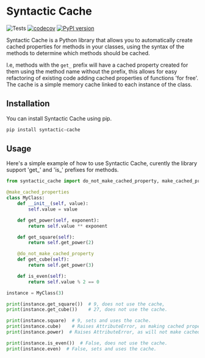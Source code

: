 # Syntactic Cache

![Tests](https://github.com/LeoTurnell-Ritson/syntactic-cache/actions/workflows/tests.yml/badge.svg)
[![codecov](https://codecov.io/gh/LeoTurnell-Ritson/syntactic-cache/branch/master/graph/badge.svg)](https://codecov.io/gh/leoturnell-ritson/syntactic-cache/)
[![PyPI version](https://img.shields.io/pypi/v/syntactic-cache.svg)](https://pypi.org/project/syntactic-cache)

Syntactic Cache is a Python library that allows you to automatically create cached properties for methods in your classes, using the syntax of the methods to determine which methods should be cached. 

I.e, methods with the `get_` prefix will have a cached property created for them using the method name without the prefix, this allows for easy refactoring of existing code adding cached properties of functions 'for free'. The cache is a simple memory cache linked to each instance of the class. 

## Installation

You can install Syntactic Cache using pip.

```bash
pip install syntactic-cache
```

## Usage

Here's a simple example of how to use Syntactic Cache, curently the library support 'get_' and 'is_' prefixes for methods.

```python
from syntactic_cache import do_not_make_cached_property, make_cached_properties

@make_cached_properties
class MyClass:
    def __init__(self, value):
        self.value = value

    def get_power(self, exponent):
        return self.value ** exponent

    def get_square(self):
        return self.get_power(2)

    @do_not_make_cached_property
    def get_cube(self):
        return self.get_power(3)

    def is_even(self):
        return self.value % 2 == 0

instance = MyClass(3)

print(instance.get_square())  # 9, does not use the cache,
print(instance.get_cube())    # 27, does not use the cache.

print(instance.square)  # 9, sets and uses the cache.
print(instance.cube)    # Raises AttributeError, as making cached properties is disabled.
print(instance.power)  # Raises AttributeError, as will not make cached properties for methods with arguments.

print(instance.is_even())  # False, does not use the cache.
print(instance.even)  # False, sets and uses the cache.
```
